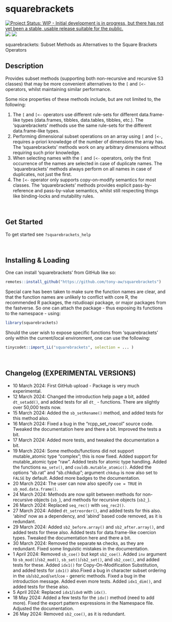 
<!-- README.md is generated from README.Rmd. Please edit that file -->

# squarebrackets

<!-- badges: start -->

[![Project Status: WIP - Initial development is in progress, but there
has not yet been a stable, usable release suitable for the
public.](https://www.repostatus.org/badges/latest/wip.svg)](https://www.repostatus.org/#wip)
[![](https://img.shields.io/badge/lifecycle-experimental-orange.svg)](https://lifecycle.r-lib.org/articles/stages.html#experimental)
[![](https://img.shields.io/badge/ORCID-0000--0001--9498--8379-green.svg)](https://orcid.org/0000-0001-9498-8379)
<!-- badges: end -->

squarebrackets: Subset Methods as Alternatives to the Square Brackets
Operators

## Description

Provides subset methods (supporting both non-recursive and recursive S3
classes) that may be more convenient alternatives to the `[` and `[<-`
operators, whilst maintaining similar performance.

Some nice properties of these methods include, but are not limited to,
the following:

1)  The `[` and `[<-` operators use different rule-sets for different
    data.frame-like types (data.frames, tibbles, data.tables, tibbles,
    etc.). The ‘squarebrackets’ methods use the same rule-sets for the
    different data.frame-like types.
2)  Performing dimensional subset operations on an array using `[` and
    `[<-`, requires a-priori knowledge of the number of dimensions the
    array has. The ‘squarebrackets’ methods work on any arbitrary
    dimensions without requiring such prior knowledge.
3)  When selecting names with the `[` and `[<-` operators, only the
    first occurrence of the names are selected in case of duplicate
    names. The ‘squarebrackets’ methods always perform on all names in
    case of duplicates, not just the first.
4)  The `[<-` operator only supports copy-on-modify semantics for most
    classes. The ‘squarebrackets’ methods provides explicit
    pass-by-reference and pass-by-value semantics, whilst still
    respecting things like binding-locks and mutability rules.

 

## Get Started

To get started see `?squarebrackets_help`

 

## Installing & Loading

One can install ‘squarebrackets’ from GitHub like so:

``` r
remotes::install_github("https://github.com/tony-aw/squarebrackets")
```

Special care has been taken to make sure the function names are clear,
and that the function names are unlikely to conflict with core R, the
recommended R packages, the rstudioapi package, or major packages from
the fastverse. So one can attach the package - thus exposing its
functions to the namespace - using:

``` r
library(squarebrackets)
```

Should the user wish to expose specific functions from ‘squarebrackets’
only within the current/local environment, one can use the following:

``` r
tinycodet::import_LL("squarebrackets", selection = ... )
```

 

## Changelog (EXPERIMENTAL VERSIONS)

- 10 March 2024: First GitHub upload - Package is very much
  experimental.
- 12 March 2024: Changed the introduction help page a bit, added
  `dt_setadd()`, and added tests for all `dt_` - functions. There are
  slightly over 50,000 tests now.
- 15 March 2024: Added the `sb_setRename()` method, and added tests for
  this method also.
- 16 March 2024: Fixed a bug in the “rcpp_set_rowcol” source code.
  Tweaked the documentation here and there a bit. Improved the tests a
  bit.
- 17 March 2024: Added more tests, and tweaked the documentation a bit.
- 19 March 2024: Some methods/functions did not support mutable_atomic
  type “complex”; this is now fixed. Added support for mutable_atomic
  type “raw”. Added tests for atomic type handling. Added the functions
  `ma_setv()`, and `couldb.mutable_atomic()`. Added the options “sb.rat”
  and “sb.chkdup”; argument `chkdup` is now also set to `FALSE` by
  default. Added more badges to the documentation.
- 20 March 2024: The user can now also specify `coe = TRUE` in
  `sb_mod.data.frame()`.
- 24 March 2024: Methods are now split between methods for non-recursive
  objects (`sb_`), and methods for recursive objects (`sb2_`).
- 26 March 2024: Replaced `seq_rec()` with `seq_rec2()`.
- 27 March 2024: Added `dt_setreorder()`, and added tests for this also.
  ‘abind’ now as a dependency, and ‘abind’ based code removed, as it is
  redundant.
- 29 March 2024: Added `sb2_before.array()` and `sb2_after.array()`, and
  added tests for these also. Added tests for data.frame-like coercion
  types. Tweaked the documentation here and there a bit.
- 30 March 2024: Removed the separate `NA` checks, as they are
  redundant. Fixed some linguistic mistakes in the documentation.
- 1 April 2024: Removed `sb_coe()` but kept `sb2_coe()`. Added `inv`
  argument to `sb_mod()`/`sb2_mod()`, `sb_set()`/`sb2_set()`, and
  `sb2_coe()`, and added tests for these. Added `idx1()` for
  Copy-On-Modification Substitution, and added tests for `idx1()`
  also.Fixed a bug in character subset ordering in the
  `sb`/`sb2`\_`mod`/`set`/`coe` - generic methods. Fixed a bug in the
  introduction message. Added even more tests. Added `idx1_dim()`, and
  added tests for these also.
- 5 April 2024: Replaced `idx1`/`idx0` with `idx()`.
- 18 May 2024: Added a few tests for the `idx()` method (need to add
  more). Fixed the export pattern expressions in the Namespace file.
  Adjusted the documentation.
- 26 May 2024: Removed `sb2_coe()`, as it is redundant.

 
